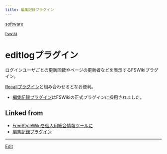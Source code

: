 ```yaml
---
title: 編集記録プラグイン
---
```

[software](/software)

[fswiki](/fswiki)




# editlogプラグイン

ログインユーザごとの更新回数やページの更新者などを表示するFSWikiプラグイン。

[Recallプラグイン](/Recallプラグイン)と組み合わせるとなお便利。

* [編集記録プラグイン](/編集記録プラグイン)はFSWikiの正式プラグインに採用されました。


## Linked from

* [FreeStyleWikiを個人用総合情報ツールに](/FreeStyleWikiを個人用総合情報ツールに)
* [編集記録プラグイン](/編集記録プラグイン)


----

[Edit](https://github.com/vitroid/vitroid.github.io/edit/master/MD/編集記録プラグイン.md)

